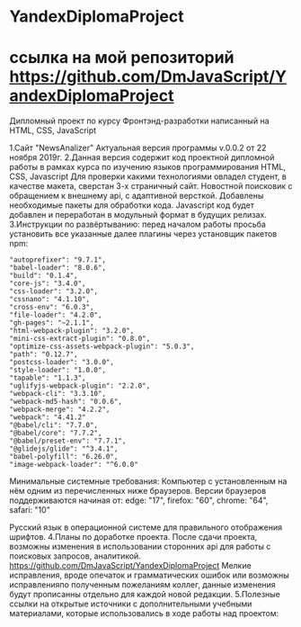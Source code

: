 # YandexDiplomaProject
# ссылка на мой репозиторий https://github.com/DmJavaScript/YandexDiplomaProject
Дипломный проект по курсу Фронтэнд-разработки написанный на HTML, CSS, JavaScript

1.Сайт "NewsAnalizer" Актуальная версия программы v.0.0.2 от 22 ноября 2019г.
2.Данная версия содержит код проектной дипломной работы в рамках курса по изучению языков программирования HTML, CSS, Javascript
Для проверки какими технологиями овладел студент, в качестве макета, сверстан 3-х страничный сайт. Новостной поисковик с обращением к внешнему api, с адаптивной версткой.
Добавлены необходимые пакеты для обработки кода. Javascript код будет добавлен и переработан в модульный формат в будущих релизах.
3.Инструкции по развёртыванию: перед началом работы просьба установить все указанные далее плагины через установщик пакетов npm:

    "autoprefixer": "9.7.1",
    "babel-loader": "8.0.6",
    "build": "0.1.4",
    "core-js": "3.4.0",
    "css-loader": "3.2.0",
    "cssnano": "4.1.10",
    "cross-env": "6.0.3",
    "file-loader": "4.2.0",
    "gh-pages": "~2.1.1",
    "html-webpack-plugin": "3.2.0",
    "mini-css-extract-plugin": "0.8.0",
    "optimize-css-assets-webpack-plugin": "5.0.3",
    "path": "0.12.7",
    "postcss-loader": "3.0.0",
    "style-loader": "1.0.0",
    "tapable": "1.1.3",
    "uglifyjs-webpack-plugin": "2.2.0",
    "webpack-cli": "3.3.10",
    "webpack-md5-hash": "0.0.6",
    "webpack-merge": "4.2.2",
    "webpack": "4.41.2"
    "@babel/cli": "7.7.0",
    "@babel/core": "7.7.2",
    "@babel/preset-env": "7.7.1",
    "@glidejs/glide": "^3.4.1",
    "babel-polyfill": "6.26.0",
    "image-webpack-loader": "^6.0.0"



Минимальные системные требования:
Компьютер с установленным на нём одним из перечисленных ниже браузеров.
Версии браузеров поддерживаются начиная от:
    edge: "17",
    firefox: "60",
    chrome: "64",
    safari: "10"

Русский язык в операционной системе для правильного отображения шрифтов.
4.Планы по доработке проекта. После сдачи проекта, возможны изменения в использовании сторонних api для работы с поисковых запросов, аналитикой. https://github.com/DmJavaScript/YandexDiplomaProject Мелкие исправления, вроде  опечаток и грамматических ошибок или возможны исправленияпо полученным пожеланиям коллег, данные изменения будут прописанны отдельно для каждой новой редакции.
5.Полезные ссылки на открытые источники с дополнительными учебными материалами, которые использовались в ходе работы над проектом:
